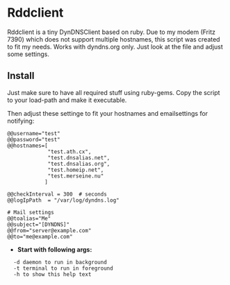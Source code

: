 # Rddclient 

Rddclient is a tiny DynDNSClient based on ruby. Due to my modem (Fritz
7390) which does not support multiple hostnames, this script was
created to fit my needs. Works with dyndns.org only. Just look at the file
and adjust some settings.

## Install

Just make sure to have all required stuff using ruby-gems. Copy the script to your
  load-path and make it executable.
  
Then adjust these settinge to fit your hostnames and emailsettings for
  notifying:
  ```
  @@username="test"
  @@password="test"
  @@hostnames=[
               "test.ath.cx",
               "test.dnsalias.net",
               "test.dnsalias.org",
               "test.homeip.net",
               "test.merseine.nu"
              ]
              
  @@checkInterval = 300  # seconds                                                                                                                                                                                                                                                                                                                                                                
  @@logIpPath  = "/var/log/dyndns.log"
  
  # Mail settings                                                                                                                                                                                      
  @@toalias="Me"
  @@subject="[DYNDNS]"
  @@from="server@example.com"
  @@to="me@example.com"
  ```
* **Start with following args:**

```
  -d daemon to run in background
  -t terminal to run in foreground
  -h to show this help text

```
